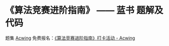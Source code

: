 # 《算法竞赛进阶指南》 —— 蓝书 题解及代码


题集 [Acwing](https://www.acwing.com/activity/) 免费报名：[《算法竞赛进阶指南》打卡活动 - Acwing](https://www.acwing.com/activity/content/6/) 






